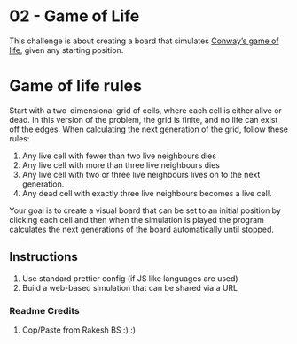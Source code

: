 # 02 - Game of Life

This challenge is about creating a board that simulates [Conway’s game of life][wp], given any starting position.

# Game of life rules

Start with a two-dimensional grid of cells, where each cell is either alive or dead. In this version of the problem, the grid is finite, and no life can exist off the edges. When calculating the next generation of the grid, follow these rules:

1.  Any live cell with fewer than two live neighbours dies
2.  Any live cell with more than three live neighbours dies
3.  Any live cell with two or three live neighbours lives on to the next generation.
4.  Any dead cell with exactly three live neighbours becomes a live cell.

Your goal is to create a visual board that can be set to an initial position by clicking each cell and then when the simulation is played the program calculates the next generations of the board automatically until stopped.

## Instructions

1. Use standard prettier config (if JS like languages are used)
2. Build a web-based simulation that can be shared via a URL

[wp]: http://en.wikipedia.org/wiki/Conway%27s_Game_of_Life

### Readme Credits

1. Cop/Paste from Rakesh BS :) :)
